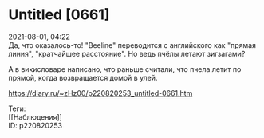 Untitled [0661]
================

   
 2021-08-01, 04:22   
  Да, что оказалось-то! "Beeline" переводится с английского как "прямая линия", "кратчайшее расстояние". Но ведь пчёлы летают зигзагами?   
   
 А в викисловаре написано, что раньше считали, что пчела летит по прямой, когда возвращается домой в улей.   
    
 <https://diary.ru/~zHz00/p220820253_untitled-0661.htm>   
   
 Теги:   
 [[Наблюдения]]   
 ID: p220820253